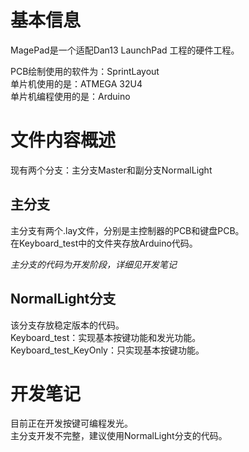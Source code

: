 # 基本信息
MagePad是一个适配Dan13 LaunchPad 工程的硬件工程。  
  
PCB绘制使用的软件为：SprintLayout  
单片机使用的是：ATMEGA 32U4  
单片机编程使用的是：Arduino
# 文件内容概述
现有两个分支：主分支Master和副分支NormalLight
## 主分支
主分支有两个.lay文件，分别是主控制器的PCB和键盘PCB。  
在Keyboard_test中的文件夹存放Arduino代码。 
  
*主分支的代码为开发阶段，详细见开发笔记*
## NormalLight分支
该分支存放稳定版本的代码。  
Keyboard_test：实现基本按键功能和发光功能。  
Keyboard_test_KeyOnly：只实现基本按键功能。  
# 开发笔记
目前正在开发按键可编程发光。  
主分支开发不完整，建议使用NormalLight分支的代码。
